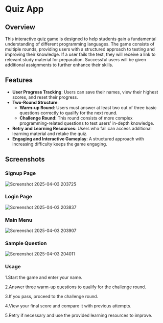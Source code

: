 # Quiz App

## Overview
This interactive quiz game is designed to help students gain a fundamental understanding of different programming languages. The game consists of multiple rounds, providing users with a structured approach to testing and improving their knowledge. If a user fails the test, they will receive a link to relevant study material for preparation. Successful users will be given additional assignments to further enhance their skills.

## Features
- **User Progress Tracking**: Users can save their names, view their highest scores, and reset their progress.
- **Two-Round Structure**:
  - **Warm-up Round**: Users must answer at least two out of three basic questions correctly to qualify for the next round.
  - **Challenge Round**: This round consists of more complex programming-related questions to test users' in-depth knowledge.
- **Retry and Learning Resources**: Users who fail can access additional learning material and retake the quiz.
- **Engaging and Interactive Gameplay**: A structured approach with increasing difficulty keeps the game engaging.

## Screenshots

### Signup Page
![Screenshot 2025-04-03 203725](https://github.com/user-attachments/assets/12f2a5f0-daec-4a52-809e-695b983071b8)

### Login Page
![Screenshot 2025-04-03 203837](https://github.com/user-attachments/assets/c31f0370-1554-48f3-ae32-b12ca97269c4)

### Main Menu
![Screenshot 2025-04-03 203907](https://github.com/user-attachments/assets/9e6bb7bf-e7d6-4720-ba2f-5bf8e01fe6fc)

### Sample Question
![Screenshot 2025-04-03 204011](https://github.com/user-attachments/assets/33d8b1a9-3269-45fd-b263-bc293abff367)

### Usage
1.Start the game and enter your name.

2.Answer three warm-up questions to qualify for the challenge round.

3.If you pass, proceed to the challenge round.

4.View your final score and compare it with previous attempts.

5.Retry if necessary and use the provided learning resources to improve.
